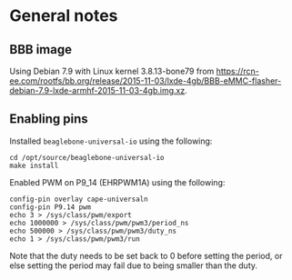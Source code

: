 General notes
=============

BBB image
---

Using Debian 7.9 with Linux kernel 3.8.13-bone79 from
https://rcn-ee.com/rootfs/bb.org/release/2015-11-03/lxde-4gb/BBB-eMMC-flasher-debian-7.9-lxde-armhf-2015-11-03-4gb.img.xz.

Enabling pins
---

Installed `beaglebone-universal-io` using the following:

````
cd /opt/source/beaglebone-universal-io
make install
````

Enabled PWM on P9_14 (EHRPWM1A) using the following:

````
config-pin overlay cape-universaln
config-pin P9.14 pwm
echo 3 > /sys/class/pwm/export
echo 1000000 > /sys/class/pwm/pwm3/period_ns
echo 500000 > /sys/class/pwm/pwm3/duty_ns
echo 1 > /sys/class/pwm/pwm3/run
````

Note that the duty needs to be set back to 0 before setting the period, or else setting the period may fail due to
being smaller than the duty.

